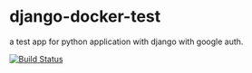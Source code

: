 # django-docker-test

a test app for python application with django with google auth.

[![Build Status](https://travis-ci.org/micha-sky/django-docker-test.svg?branch=master)](https://travis-ci.org/micha-sky/django-docker-test)
